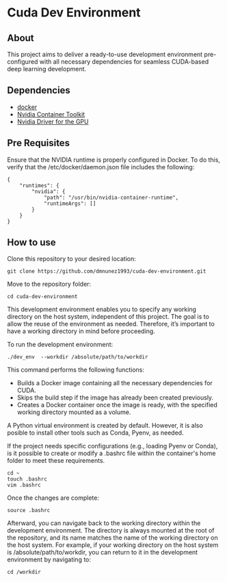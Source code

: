 # Cuda Dev Environment

## About

This project aims to deliver a ready-to-use development environment pre-configured with all necessary dependencies for seamless CUDA-based deep learning development.

## Dependencies

- [docker](https://www.docker.com/)
- [Nvidia Container Toolkit](https://github.com/NVIDIA/nvidia-container-toolkit)
- [Nvidia Driver for the GPU](https://www.nvidia.com/en-us/drivers/)

## Pre Requisites

Ensure that the NVIDIA runtime is properly configured in Docker. To do this, verify that the /etc/docker/daemon.json file includes the following:

```
{
    "runtimes": {
        "nvidia": {
            "path": "/usr/bin/nvidia-container-runtime",
            "runtimeArgs": []
        }
    }
}
```

## How to use

Clone this repository to your desired location:

    git clone https://github.com/dmnunez1993/cuda-dev-environment.git

Move to the repository folder:

    cd cuda-dev-environment

This development environment enables you to specify any working directory on the host system, independent of this project. The goal is to allow the reuse of the environment as needed. Therefore, it’s important to have a working directory in mind before proceeding.

To run the development environment:

    ./dev_env  --workdir /absolute/path/to/workdir

This command performs the following functions:

* Builds a Docker image containing all the necessary dependencies for CUDA.
* Skips the build step if the image has already been created previously.
* Creates a Docker container once the image is ready, with the specified working directory mounted as a volume.

A Python virtual environment is created by default. However, it is also posible to install other tools such as Conda, Pyenv, as needed.

If the project needs specific configurations (e.g., loading Pyenv or Conda), is it possible to create or modify a .bashrc file within the container's home folder to meet these requirements.

    cd ~
    touch .bashrc
    vim .bashrc

Once the changes are complete:

    source .bashrc

Afterward, you can navigate back to the working directory within the development environment. The directory is always mounted at the root of the repository, and its name matches the name of the working directory on the host system. For example, if your working directory on the host system is /absolute/path/to/workdir, you can return to it in the development environment by navigating to:

    cd /workdir
